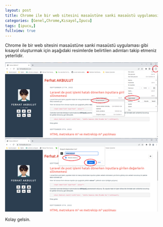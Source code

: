```yaml
---
layout: post
title: Chrome ile bir web sitesini masaüstüne sanki masaüstü uygulaması gibi kısayol oluşturma
categories: [Genel,Chrome,Kısayol,İpucu]
tags: [ipucu,]
fullview: true
---
```


Chrome ile bir web sitesini masaüstüne sanki masaüstü uygulaması gibi kısayol oluşturmak için aşağıdaki resimlerde belirtilen
adımları takip etmeniz yeterlidir. 


<img src="https://raw.githubusercontent.com/ferhatakbulut/ferhatakbulut.github.io/main/image/ks1.png">

<img src="https://raw.githubusercontent.com/ferhatakbulut/ferhatakbulut.github.io/main/image/ks2.png">


Kolay gelsin.

